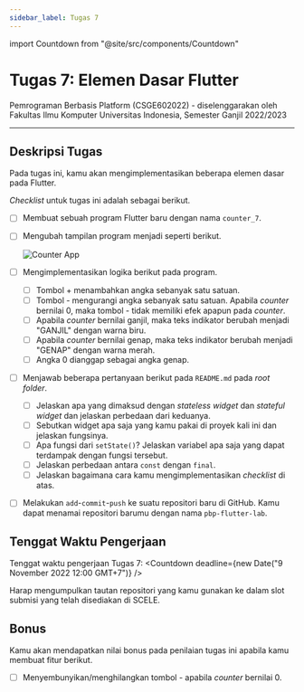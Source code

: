 ```yaml
---
sidebar_label: Tugas 7
---
```


import Countdown from "@site/src/components/Countdown"

# Tugas 7: Elemen Dasar Flutter

Pemrograman Berbasis Platform (CSGE602022) - diselenggarakan oleh Fakultas Ilmu Komputer
Universitas Indonesia, Semester Ganjil 2022/2023

---

## Deskripsi Tugas

Pada tugas ini, kamu akan mengimplementasikan beberapa elemen dasar pada Flutter.

_Checklist_ untuk tugas ini adalah sebagai berikut.

- [ ] Membuat sebuah program Flutter baru dengan nama `counter_7`.
- [ ] Mengubah tampilan program menjadi seperti berikut.

    ![Counter App](https://i.ibb.co/WKr6X9Q/Selection-576.png)

- [ ] Mengimplementasikan logika berikut pada program.
  - [ ] Tombol + menambahkan angka sebanyak satu satuan.
  - [ ] Tombol - mengurangi angka sebanyak satu satuan. Apabila _counter_ bernilai 0, maka tombol - tidak memiliki efek apapun pada _counter_.
  - [ ] Apabila _counter_ bernilai ganjil, maka teks indikator berubah menjadi "GANJIL" dengan warna biru.
  - [ ] Apabila _counter_ bernilai genap, maka teks indikator berubah menjadi "GENAP" dengan warna merah.
  - [ ] Angka 0 dianggap sebagai angka genap.
- [ ] Menjawab beberapa pertanyaan berikut pada `README.md` pada _root folder_.
  - [ ] Jelaskan apa yang dimaksud dengan _stateless widget_ dan _stateful widget_ dan jelaskan perbedaan dari keduanya.
  - [ ] Sebutkan widget apa saja yang kamu pakai di proyek kali ini dan jelaskan fungsinya.
  - [ ] Apa fungsi dari `setState()`? Jelaskan variabel apa saja yang dapat terdampak dengan fungsi tersebut.
  - [ ] Jelaskan perbedaan antara `const` dengan `final`.
  - [ ] Jelaskan bagaimana cara kamu mengimplementasikan _checklist_ di atas.
- [ ] Melakukan `add`-`commit`-`push` ke suatu repositori baru di GitHub. Kamu dapat menamai repositori barumu dengan nama `pbp-flutter-lab`.

## Tenggat Waktu Pengerjaan

Tenggat waktu pengerjaan Tugas 7: <Countdown deadline={new Date("9 November 2022 12:00 GMT+7")} />

Harap mengumpulkan tautan repositori yang kamu gunakan ke dalam slot submisi yang telah disediakan di SCELE.

## Bonus

Kamu akan mendapatkan nilai bonus pada penilaian tugas ini apabila kamu membuat fitur berikut.

- [ ] Menyembunyikan/menghilangkan tombol - apabila _counter_ bernilai 0.
